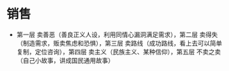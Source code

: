 # 销售

- 第一层 卖善恶（善良正义人设，利用同情心漏洞满足需求），第二层 卖得失（制造需求，贩卖焦虑和恐惧），第三层 卖路线（成功路线，看上去可以简单复制，定位咨询），第四层 卖主义（民族主义、某种信仰），第五层 不卖之卖（自己小故事，讲成国民通用故事）
